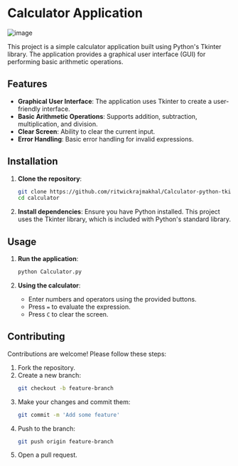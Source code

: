 # Calculator Application

![image](https://github.com/user-attachments/assets/25c8914d-40b6-4926-ac62-6100c6147582)

This project is a simple calculator application built using Python's Tkinter library. The application provides a graphical user interface (GUI) for performing basic arithmetic operations.

## Features

- **Graphical User Interface**: The application uses Tkinter to create a user-friendly interface.
- **Basic Arithmetic Operations**: Supports addition, subtraction, multiplication, and division.
- **Clear Screen**: Ability to clear the current input.
- **Error Handling**: Basic error handling for invalid expressions.

## Installation

1. **Clone the repository**:
    ```sh
    git clone https://github.com/ritwickrajmakhal/Calculator-python-tkinter.git
    cd calculator
    ```

2. **Install dependencies**:
    Ensure you have Python installed. This project uses the Tkinter library, which is included with Python's standard library.

## Usage

1. **Run the application**:
    ```sh
    python Calculator.py
    ```

2. **Using the calculator**:
    - Enter numbers and operators using the provided buttons.
    - Press `=` to evaluate the expression.
    - Press `C` to clear the screen.

## Contributing

Contributions are welcome! Please follow these steps:

1. Fork the repository.
2. Create a new branch:
    ```sh
    git checkout -b feature-branch
    ```
3. Make your changes and commit them:
    ```sh
    git commit -m 'Add some feature'
    ```
4. Push to the branch:
    ```sh
    git push origin feature-branch
    ```
5. Open a pull request.
